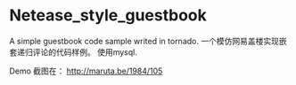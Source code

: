 Netease_style_guestbook
=======================

A simple guestbook code sample writed in tornado.
一个模仿网易盖楼实现嵌套递归评论的代码样例。
使用mysql.

Demo 截图在：
http://maruta.be/1984/105
